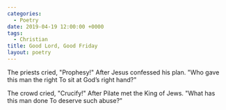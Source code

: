 ```yaml
---
categories:
  - Poetry
date: 2019-04-19 12:00:00 +0000
tags:
  - Christian
title: Good Lord, Good Friday
layout: poetry
---
```


The priests cried, "Prophesy!"
After Jesus confessed his plan.
"Who gave this man the right
To sit at God’s right hand?"

The crowd cried, "Crucify!"
After Pilate met the King of Jews.
"What has this man done
To deserve such abuse?"
